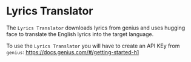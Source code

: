 # Lyrics Translator

The `Lyrics Translator` downloads lyrics from genius and uses hugging face to translate the English lyrics into the target language.

To use the `Lyrics Translator` you will have to create an API KEy from `genius`:
https://docs.genius.com/#/getting-started-h1
